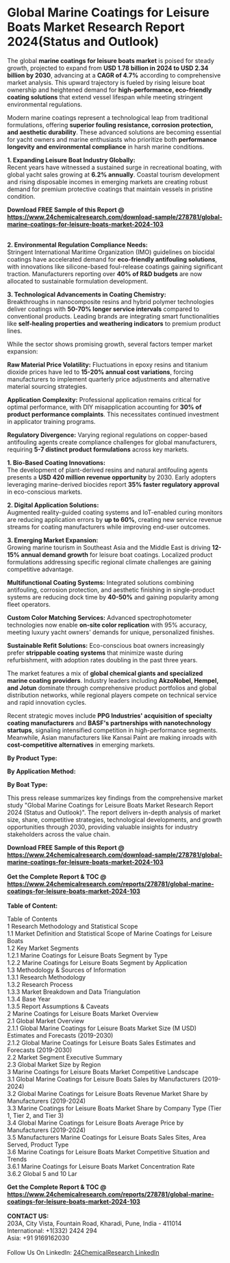 <h1>Global Marine Coatings for Leisure Boats Market Research Report 2024(Status and Outlook)</h1><p>The global <strong>marine coatings for leisure boats market</strong> is poised for steady growth, projected to expand from <strong>USD 1.78 billion in 2024 to USD 2.34 billion by 2030</strong>, advancing at a <strong>CAGR of 4.7%</strong> according to comprehensive market analysis. This upward trajectory is fueled by rising leisure boat ownership and heightened demand for <strong>high-performance, eco-friendly coating solutions</strong> that extend vessel lifespan while meeting stringent environmental regulations.</p><p>Modern marine coatings represent a technological leap from traditional formulations, offering <strong>superior fouling resistance, corrosion protection, and aesthetic durability</strong>. These advanced solutions are becoming essential for yacht owners and marine enthusiasts who prioritize both <strong>performance longevity and environmental compliance</strong> in harsh marine conditions.</p><p><strong>1. Expanding Leisure Boat Industry Globally:</strong><br>
Recent years have witnessed a sustained surge in recreational boating, with global yacht sales growing at <strong>6.2% annually</strong>. Coastal tourism development and rising disposable incomes in emerging markets are creating robust demand for premium protective coatings that maintain vessels in pristine condition.</p><div><b>Download FREE Sample of this Report @ 
            <a href="https://www.24chemicalresearch.com/download-sample/278781/global-marine-coatings-for-leisure-boats-market-2024-103">
            https://www.24chemicalresearch.com/download-sample/278781/global-marine-coatings-for-leisure-boats-market-2024-103</a></b></div><br><p><strong>2. Environmental Regulation Compliance Needs:</strong><br>
Stringent International Maritime Organization (IMO) guidelines on biocidal coatings have accelerated demand for <strong>eco-friendly antifouling solutions</strong>, with innovations like silicone-based foul-release coatings gaining significant traction. Manufacturers reporting over <strong>40% of R&amp;D budgets</strong> are now allocated to sustainable formulation development.</p><p><strong>3. Technological Advancements in Coating Chemistry:</strong><br>
Breakthroughs in nanocomposite resins and hybrid polymer technologies deliver coatings with <strong>50-70% longer service intervals</strong> compared to conventional products. Leading brands are integrating smart functionalities like <strong>self-healing properties and weathering indicators</strong> to premium product lines.</p><p>While the sector shows promising growth, several factors temper market expansion:</p><p><strong>Raw Material Price Volatility:</strong> Fluctuations in epoxy resins and titanium dioxide prices have led to <strong>15-20% annual cost variations</strong>, forcing manufacturers to implement quarterly price adjustments and alternative material sourcing strategies.</p><p><strong>Application Complexity:</strong> Professional application remains critical for optimal performance, with DIY misapplication accounting for <strong>30% of product performance complaints</strong>. This necessitates continued investment in applicator training programs.</p><p><strong>Regulatory Divergence:</strong> Varying regional regulations on copper-based antifouling agents create compliance challenges for global manufacturers, requiring <strong>5-7 distinct product formulations</strong> across key markets.</p><p><strong>1. Bio-Based Coating Innovations:</strong><br>
The development of plant-derived resins and natural antifouling agents presents a <strong>USD 420 million revenue opportunity</strong> by 2030. Early adopters leveraging marine-derived biocides report <strong>35% faster regulatory approval</strong> in eco-conscious markets.</p><p><strong>2. Digital Application Solutions:</strong><br>
Augmented reality-guided coating systems and IoT-enabled curing monitors are reducing application errors by <strong>up to 60%</strong>, creating new service revenue streams for coating manufacturers while improving end-user outcomes.</p><p><strong>3. Emerging Market Expansion:</strong><br>
Growing marine tourism in Southeast Asia and the Middle East is driving <strong>12-15% annual demand growth</strong> for leisure boat coatings. Localized product formulations addressing specific regional climate challenges are gaining competitive advantage.</p><p><strong>Multifunctional Coating Systems:</strong> Integrated solutions combining antifouling, corrosion protection, and aesthetic finishing in single-product systems are reducing dock time by <strong>40-50%</strong> and gaining popularity among fleet operators.</p><p><strong>Custom Color Matching Services:</strong> Advanced spectrophotometer technologies now enable <strong>on-site color replication</strong> with 95% accuracy, meeting luxury yacht owners' demands for unique, personalized finishes.</p><p><strong>Sustainable Refit Solutions:</strong> Eco-conscious boat owners increasingly prefer <strong>strippable coating systems</strong> that minimize waste during refurbishment, with adoption rates doubling in the past three years.</p><p>The market features a mix of <strong>global chemical giants and specialized marine coating providers</strong>. Industry leaders including <strong>AkzoNobel, Hempel, and Jotun</strong> dominate through comprehensive product portfolios and global distribution networks, while regional players compete on technical service and rapid innovation cycles.</p><p>Recent strategic moves include <strong>PPG Industries' acquisition of specialty coating manufacturers</strong> and <strong>BASF's partnerships with nanotechnology startups</strong>, signaling intensified competition in high-performance segments. Meanwhile, Asian manufacturers like Kansai Paint are making inroads with <strong>cost-competitive alternatives</strong> in emerging markets.</p><p><strong>By Product Type:</strong></p><p><strong>By Application Method:</strong></p><p><strong>By Boat Type:</strong></p><p>This press release summarizes key findings from the comprehensive market study "Global Marine Coatings for Leisure Boats Market Research Report 2024 (Status and Outlook)". The report delivers in-depth analysis of market size, share, competitive strategies, technological developments, and growth opportunities through 2030, providing valuable insights for industry stakeholders across the value chain.</p><div><b>Download FREE Sample of this Report @ 
            <a href="https://www.24chemicalresearch.com/download-sample/278781/global-marine-coatings-for-leisure-boats-market-2024-103">
            https://www.24chemicalresearch.com/download-sample/278781/global-marine-coatings-for-leisure-boats-market-2024-103</a></b></div><br><div><b>Get the Complete Report & TOC @ 
            <a href="https://www.24chemicalresearch.com/reports/278781/global-marine-coatings-for-leisure-boats-market-2024-103">
            https://www.24chemicalresearch.com/reports/278781/global-marine-coatings-for-leisure-boats-market-2024-103</a></b></div><br>
            <b>Table of Content:</b><p>Table of Contents<br />
1 Research Methodology and Statistical Scope<br />
1.1 Market Definition and Statistical Scope of Marine Coatings for Leisure Boats<br />
1.2 Key Market Segments<br />
1.2.1 Marine Coatings for Leisure Boats Segment by Type<br />
1.2.2 Marine Coatings for Leisure Boats Segment by Application<br />
1.3 Methodology & Sources of Information<br />
1.3.1 Research Methodology<br />
1.3.2 Research Process<br />
1.3.3 Market Breakdown and Data Triangulation<br />
1.3.4 Base Year<br />
1.3.5 Report Assumptions & Caveats<br />
2 Marine Coatings for Leisure Boats Market Overview<br />
2.1 Global Market Overview<br />
2.1.1 Global Marine Coatings for Leisure Boats Market Size (M USD) Estimates and Forecasts (2019-2030)<br />
2.1.2 Global Marine Coatings for Leisure Boats Sales Estimates and Forecasts (2019-2030)<br />
2.2 Market Segment Executive Summary<br />
2.3 Global Market Size by Region<br />
3 Marine Coatings for Leisure Boats Market Competitive Landscape<br />
3.1 Global Marine Coatings for Leisure Boats Sales by Manufacturers (2019-2024)<br />
3.2 Global Marine Coatings for Leisure Boats Revenue Market Share by Manufacturers (2019-2024)<br />
3.3 Marine Coatings for Leisure Boats Market Share by Company Type (Tier 1, Tier 2, and Tier 3)<br />
3.4 Global Marine Coatings for Leisure Boats Average Price by Manufacturers (2019-2024)<br />
3.5 Manufacturers Marine Coatings for Leisure Boats Sales Sites, Area Served, Product Type<br />
3.6 Marine Coatings for Leisure Boats Market Competitive Situation and Trends<br />
3.6.1 Marine Coatings for Leisure Boats Market Concentration Rate<br />
3.6.2 Global 5 and 10 Lar</p><div><b>Get the Complete Report & TOC @ 
            <a href="https://www.24chemicalresearch.com/reports/278781/global-marine-coatings-for-leisure-boats-market-2024-103">
            https://www.24chemicalresearch.com/reports/278781/global-marine-coatings-for-leisure-boats-market-2024-103</a></b></div><br><b>CONTACT US:</b><br>
            203A, City Vista, Fountain Road, Kharadi, Pune, India - 411014<br>
            International: +1(332) 2424 294<br>
            Asia: +91 9169162030 <br><br>
            Follow Us On LinkedIn: <a href="https://www.linkedin.com/company/24chemicalresearch/">24ChemicalResearch LinkedIn</a>